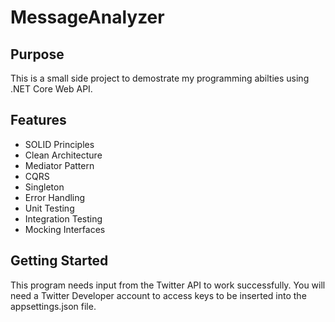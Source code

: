 # MessageAnalyzer

## Purpose
This is a small side project to demostrate my programming abilties using .NET Core Web API.

## Features
- SOLID Principles
- Clean Architecture
- Mediator Pattern
- CQRS
- Singleton
- Error Handling
- Unit Testing
- Integration Testing
- Mocking Interfaces

## Getting Started
This program needs input from the Twitter API to work successfully. You will need a Twitter Developer account to access keys to be inserted into the appsettings.json file.
